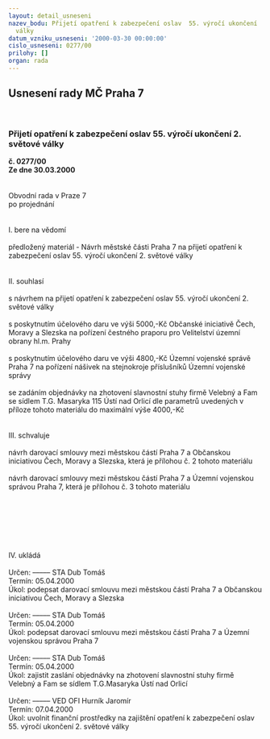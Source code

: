 ```yaml
---
layout: detail_usneseni
nazev_bodu: Přijetí opatření k zabezpečení oslav  55. výročí ukončení  2. světové
  války
datum_vzniku_usneseni: '2000-03-30 00:00:00'
cislo_usneseni: 0277/00
prilohy: []
organ: rada
---
```

<div id="ucUsn_pList" class="usn">
	<span><h2>Usnesení rady MČ Praha 7 </h2>
<br></span><div class="standBody">
<span><h3>Přijetí opatření k zabezpečení oslav  55. výročí ukončení  2. světové války</h3></span><div class="center">
		<strong>č. 0277/00</strong><br>
	</div>
<div class="center">
		<strong>Ze dne 30.03.2000</strong><br><br>
	</div>
<br>Obvodní rada v Praze 7<br>po projednání<br><br><br>I.	bere na vědomí<br><br> předložený materiál - 	Návrh městské části Praha 7  na přijetí opatření k zabezpečení oslav 55. výročí ukončení  2. světové války<br><br>	<br>II.	souhlasí <br><br>s návrhem  na přijetí opatření k zabezpečení oslav 55. výročí ukončení 2. světové války <br><br>s poskytnutím účelového daru ve výši 5000,-Kč  Občanské iniciativě Čech, Moravy a Slezska na pořízení čestného praporu pro Velitelství územní obrany hl.m. Prahy<br><br>s poskytnutím účelového daru ve výši 4800,-Kč  Územní vojenské správě Praha 7 na pořízení nášivek   na stejnokroje příslušníků Územní vojenské správy<br><br>se zadáním objednávky na zhotovení slavnostní stuhy firmě Velebný a Fam  se sídlem T.G. Masaryka 115 Ústí nad Orlicí  dle parametrů uvedených v příloze tohoto materiálu do maximální výše 4000,-Kč<br><br><br>III. schvaluje <br><br>návrh darovací smlouvy mezi městskou částí Praha 7 a  Občanskou iniciativou Čech, Moravy a Slezska, která je přílohou   č. 2 tohoto materiálu<br><br>návrh darovací smlouvy mezi městskou částí Praha 7 a Územní vojenskou správou Praha 7, která je přílohou č. 3 tohoto materiálu<br><br><br><br><br><br><br><br>IV.	ukládá <br><br> Určen:	–––––	STA Dub Tomáš<br>Termín: 05.04.2000<br>Úkol:	podepsat darovací smlouvu mezi městskou částí Praha 7 a Občanskou iniciativou Čech, Moravy a Slezska<br> <br> Určen:	–––––	STA Dub Tomáš<br>Termín: 05.04.2000<br>Úkol:	podepsat darovací smlouvu mezi městskou částí Praha 7 a Územní vojenskou správou  Praha 7 <br> <br> Určen:	–––––	STA Dub Tomáš<br>Termín: 05.04.2000<br>Úkol:	zajistit zaslání  objednávky na zhotovení slavnostní stuhy  firmě Velebný a Fam se sídlem T.G.Masaryka Ústí nad Orlicí <br> <br> Určen:	–––––	VED OFI Hurník Jaromír<br>Termín: 07.04.2000<br>Úkol:	uvolnit finanční prostředky na zajištění opatření k zabezpečení oslav 55. výročí ukončení    2. světové války<br> 	<br><br><br><br> <br>
</div>
</div>